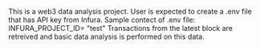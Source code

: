 This is a web3 data analysis project. User is expected to create a .env file that has API key from Infura. Sample contect of .env file: INFURA_PROJECT_ID= "test"
Transactions from the latest block are retreived and basic data analysis is performed on this data. 
